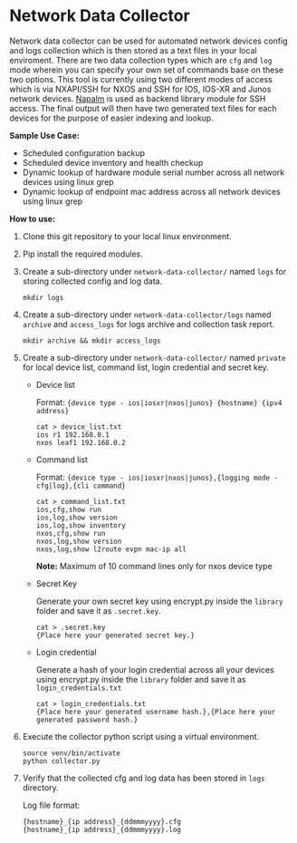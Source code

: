 # Network Data Collector

Network data collector can be used for automated network devices config and logs collection which is then stored as a text files in your local enviroment. There are two data collection types which are `cfg` and `log` mode wherein you can specify your own set of commands base on  these two options. This tool is currently using two different modes of access which is via NXAPI/SSH for NXOS and SSH for IOS, IOS-XR and Junos network devices. [Napalm](https://github.com/napalm-automation/napalm) is used as backend library module for SSH access. The final output will then have two generated text files for each devices for the purpose of easier indexing and lookup. 

**Sample Use Case:**
- Scheduled configuration backup
- Scheduled device inventory and health checkup
- Dynamic lookup of hardware module serial number across all network devices using linux grep
- Dynamic lookup of endpoint mac address across all network devices using linux grep

**How to use:**

1. Clone this git repository to your local linux environment.
2. Pip install the required modules.
3. Create a sub-directory under `network-data-collector/` named `logs` for storing collected config and log data.

   ```
   mkdir logs
   ```
4. Create a sub-directory under `network-data-collector/logs` named `archive` and `access_logs` for logs archive and collection task report.

   ```
   mkdir archive && mkdir access_logs
   ```

5. Create a sub-directory under `network-data-collector/` named `private` for local device list, command list, login credential and secret key. 

    - Device list 
    
        Format: `{device type - ios|iosxr|nxos|junos} {hostname} {ipv4 address}`

        ```
        cat > device_list.txt
        ios r1 192.168.0.1
        nxos leaf1 192.168.0.2
        ```      

    - Command list

        Format: `{device type - ios|iosxr|nxos|junos},{logging mode - cfg|log},{cli command}`

        ```
        cat > command_list.txt
        ios,cfg,show run
        ios,log,show version
        ios,log,show inventory
        nxos,cfg,show run
        nxos,log,show version
        nxos,log,show l2route evpn mac-ip all
        ```
        **Note:** Maximum of 10 command lines only for nxos device type
    
    - Secret Key

        Generate your own secret key using encrypt.py inside the `library` folder and save it as `.secret.key`.

        ```
        cat > .secret.key
        {Place here your generated secret key.}
        ```        

    - Login credential

        Generate a hash of your login credential across all your devices using  encrypt.py inside the `library` folder and save it as `login_credentials.txt`

        ```
        cat > login_credentials.txt
        {Place here your generated username hash.},{Place here your generated password hash.}
        ```    

6. Execute the collector python script using a virtual environment.
   ```
   source venv/bin/activate
   python collector.py
   ```

7. Verify that the collected cfg and log data has been stored in `logs` directory.

   Log file format:
   ```
   {hostname}_{ip address}_{ddmmmyyyy}.cfg
   {hostname}_{ip address}_{ddmmmyyyy}.log
   ```


